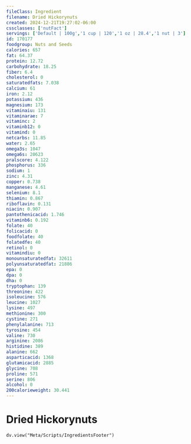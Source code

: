 ```yaml
---
fileClass: Ingredient
filename: Dried Hickorynuts
created: 2024-12-21T19:27:02-06:00
cssclasses: ['nutFact']
servings: ['Default | 100g','1 cup | 120','1 oz | 28.4','1 nut | 3']
id: 170177
foodgroup: Nuts and Seeds
calories: 657
fat: 64.37
protein: 12.72
carbohydrate: 18.25
fiber: 6.4
cholesterol: 0
saturatedfats: 7.038
calcium: 61
iron: 2.12
potassium: 436
magnesium: 173
vitaminaiu: 131
vitaminarae: 7
vitaminc: 2
vitaminb12: 0
vitamind: 0
netcarbs: 11.85
water: 2.65
omega3s: 1047
omega6s: 20623
pralscore: 4.122
phosphorus: 336
sodium: 1
zinc: 4.31
copper: 0.738
manganese: 4.61
selenium: 8.1
thiamin: 0.867
riboflavin: 0.131
niacin: 0.907
pantothenicacid: 1.746
vitaminb6: 0.192
folate: 40
folicacid: 0
foodfolate: 40
folatedfe: 40
retinol: 0
vitamindiu: 0
monounsaturatedfat: 32611
polyunsaturatedfat: 21886
epa: 0
dpa: 0
dha: 0
tryptophan: 139
threonine: 422
isoleucine: 576
leucine: 1027
lysine: 497
methionine: 300
cystine: 271
phenylalanine: 713
tyrosine: 454
valine: 730
arginine: 2086
histidine: 389
alanine: 662
asparticacid: 1368
glutamicacid: 2885
glycine: 708
proline: 571
serine: 806
alcohol: 0
200calorieweight: 30.441
---
```


# Dried Hickorynuts

```dataviewjs
dv.view("Meta/Scripts/IngredientsFooter")
```
